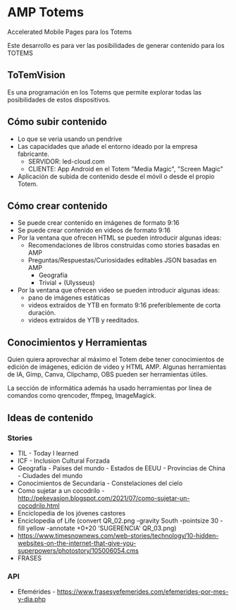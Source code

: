 # AMP Totems
Accelerated Mobile Pages para los Totems

Este desarrollo es para ver las posibilidades de generar contenido para los TOTEMS


## ToTemVision

Es una programación en los Totems que permite explorar todas las posibilidades de estos dispositivos.


## Cómo subir contenido

- Lo que se veria usando un pendrive
- Las capacidades que añade el entorno ideado por la empresa fabricante.
    - SERVIDOR: led-cloud.com
    - CLIENTE: App Android en el Totem "Media Magic", "Screen Magic"
- Aplicación de subida de contenido desde el móvil o desde el propio Totem.


## Cómo crear contenido

- Se puede crear contenido en imágenes de formato 9:16
- Se puede crear contenido en videos de formato 9:16
- Por la ventana que ofrecen HTML se pueden introducir algunas ideas:
    - Recomendaciones de libros construidas como stories basadas en AMP
    - Preguntas/Respuestas/Curiosidades editables JSON basadas en AMP
        - Geografía
        - Trivial + (Ulysseus)
- Por la ventana que ofrecen video se pueden introducir algunas ideas:
    - pano de imágenes estáticas
    - videos extraidos de YTB en formato 9:16 preferiblemente de corta duración.
    - videos extraidos de YTB y reeditados.


## Conocimientos y Herramientas

Quien quiera aprovechar al máximo el Totem debe tener conocimientos de edición de imágenes, edición de video y HTML AMP.
Algunas herramientas de IA, Gimp, Canva, Clipchamp, OBS pueden ser herramientas útiles.

La sección de informática además ha usado herramientas por linea de comandos como qrencoder, ffmpeg, ImageMagick.



## Ideas de contenido

### Stories
- TIL - Today I learned
- ICF - Inclusion Cultural Forzada
- Geografía - Países del mundo - Estados de EEUU - Provincias de China - Ciudades del mundo
- Conocimientos de Secundaria - Constelaciones del cielo
- Como sujetar a un cocodrilo - http://pekevasion.blogspot.com/2021/07/como-sujetar-un-cocodrilo.html
- Enciclopedia de los jóvenes castores
- Enciclopedia of Life (convert QR_02.png -gravity South -pointsize 30 -fill yellow -annotate +0+20 'SUGERENCIA' QR_03.png)
- https://www.timesnownews.com/web-stories/technology/10-hidden-websites-on-the-internet-that-give-you-superpowers/photostory/105006054.cms
- FRASES

### API
- Efemérides - https://www.frasesyefemerides.com/efemerides-por-mes-y-dia.php

